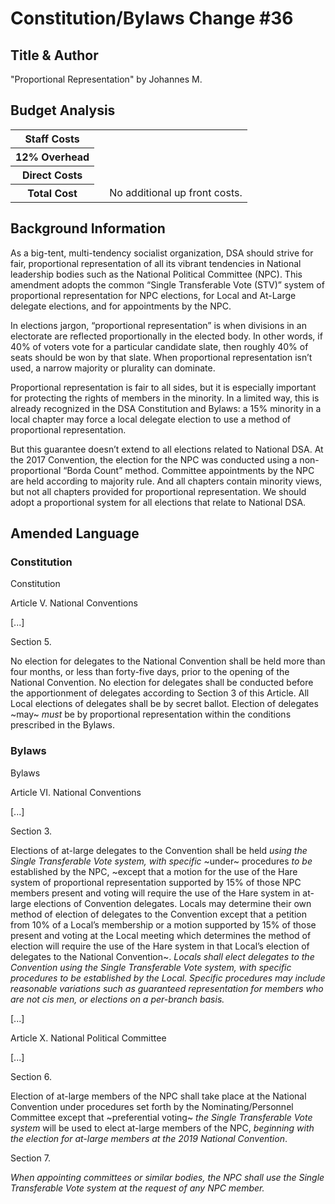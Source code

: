 # Constitution/Bylaws Change #36

## Title & Author

"Proportional Representation" by Johannes M.

## Budget Analysis
<table>
  <tbody>
    <tr>
      <th scope="row">Staff Costs</th>
      <td></td>
      <td></td>
    </tr>
    <tr>
      <th scope="row">12% Overhead</th>
      <td></td>
      <td></td>
    </tr>
    <tr>
      <th scope="row">Direct Costs</th>
      <td></td>
      <td></td>
    </tr>
    <tr>
      <th scope="row">Total Cost</th>
      <td></td>
      <td>No additional up front costs.</td>
    </tr>
  </tbody>
</table>

## Background Information

As a big-tent, multi-tendency socialist organization, DSA should strive for fair, proportional representation of all its vibrant tendencies in National leadership bodies such as the National Political Committee (NPC). This amendment adopts the common “Single Transferable Vote (STV)” system of proportional representation for NPC elections, for Local and At-Large delegate elections, and for appointments by the NPC.

In elections jargon, “proportional representation” is when divisions in an electorate are reflected proportionally in the elected body. In other words, if 40% of voters vote for a particular candidate slate, then roughly 40% of seats should be won by that slate. When proportional representation isn’t used, a narrow majority or plurality can dominate.

Proportional representation is fair to all sides, but it is especially important for protecting the rights of members in the minority. In a limited way, this is already recognized in the DSA Constitution and Bylaws: a 15% minority in a local chapter may force a local delegate election to use a method of proportional representation.

But this guarantee doesn’t extend to all elections related to National DSA. At the 2017 Convention, the election for the NPC was conducted using a non-proportional “Borda Count” method. Committee appointments by the NPC are held according to majority rule. And all chapters contain minority views, but not all chapters provided for proportional representation. We should adopt a proportional system for all elections that relate to National DSA.

## Amended Language

### Constitution

Constitution

Article V. National Conventions

[...]

Section 5.

No election for delegates to the National Convention shall be held more than four months, or less than forty-five days, prior to the opening of the National Convention. No election for delegates shall be conducted before the apportionment of delegates according to Section 3 of this Article. All Local elections of delegates shall be by secret ballot. Election of delegates ~may~ *must* be by proportional representation within the conditions prescribed in the Bylaws.

### Bylaws

Bylaws

Article VI. National Conventions

[...]

Section 3.

Elections of at-large delegates to the Convention shall be held *using the Single Transferable Vote system, with specific* ~under~ procedures *to be* established by the NPC, ~except that a motion for the use of the Hare system of proportional representation supported by 15% of those NPC members present and voting will require the use of the Hare system in at-large elections of Convention delegates. Locals may determine their own method of election of delegates to the Convention except that a petition from 10% of a Local’s membership or a motion supported by 15% of those present and voting at the Local meeting which determines the method of election will require the use of the Hare system in that Local’s election of delegates to the National Convention~. *Locals shall elect delegates to the Convention using the Single Transferable Vote system, with specific procedures to be established by the Local. Specific procedures may include reasonable variations such as guaranteed representation for members who are not cis men, or elections on a per-branch basis.*

[...]

Article X. National Political Committee

[...]

Section 6.

Election of at-large members of the NPC shall take place at the National Convention under procedures set forth by the Nominating/Personnel Committee except that ~preferential voting~ *the Single Transferable Vote system* will be used to elect at-large members of the NPC, *beginning with the election for at-large members at the 2019 National Convention*.

Section 7.

*When appointing committees or similar bodies, the NPC shall use the Single Transferable Vote system at the request of any NPC member.*
